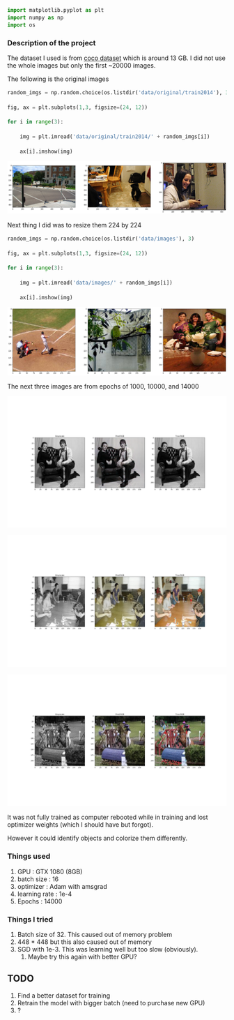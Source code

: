 ```python
import matplotlib.pyplot as plt
import numpy as np
import os
```

### Description of the project

The dataset I used is from [coco dataset](http://images.cocodataset.org/zips/train2014.zip) which is around 13 GB. I did not use the whole images but only the first ~20000 images.

The following is the original images


```python
random_imgs = np.random.choice(os.listdir('data/original/train2014'), 3)

fig, ax = plt.subplots(1,3, figsize=(24, 12))

for i in range(3):
    
    img = plt.imread('data/original/train2014/' + random_imgs[i])
    
    ax[i].imshow(img)
```


![png](README_files/README_4_0.png)


Next thing I did was to resize them 224 by 224


```python
random_imgs = np.random.choice(os.listdir('data/images'), 3)

fig, ax = plt.subplots(1,3, figsize=(24, 12))

for i in range(3):
    
    img = plt.imread('data/images/' + random_imgs[i])
    
    ax[i].imshow(img)
```


![png](README_files/README_6_0.png)


The next three images are from epochs of 1000, 10000, and 14000

![Epoch 1000](plots/Model_Epoch1000.png)

![Epoch 1000](plots/Model_Epoch10000.png)

![Epoch 1000](plots/Model_Epoch14000.png)

It was not fully trained as computer rebooted while in training and lost optimizer weights (which I should have but forgot).

However it could identify objects and colorize them differently.

### Things used
1. GPU : GTX 1080 (8GB)
2. batch size : 16
3. optimizer : Adam with amsgrad
4. learning rate : 1e-4
5. Epochs : 14000

### Things I tried
1. Batch size of 32. This caused out of memory problem
2. 448 * 448 but this also caused out of memory
3. SGD with 1e-3. This was learning well but too slow (obviously).
    1. Maybe try this again with better GPU?

## TODO
1. Find a better dataset for training
2. Retrain the model with bigger batch (need to purchase new GPU)
3. ?
